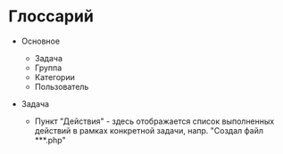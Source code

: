 # Глоссарий

- Основное
    - Задача
    - Группа
    - Категории
    - Пользователь

- Задача
    - Пункт "Действия" - здесь отображается список выполненных действий в рамках конкретной задачи, напр. "Создал файл ***.php"
